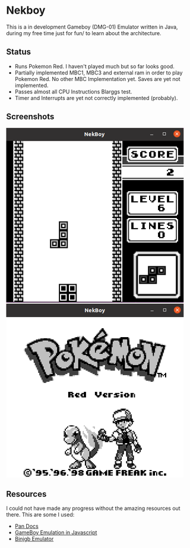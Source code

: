 # Nekboy
This is a in development Gameboy (DMG-01) Emulator written in Java, during my free time just for fun/ to learn about the architecture.

## Status
* Runs Pokemon Red. I haven't played much but so far looks good. 
* Partially implemented MBC1, MBC3 and external ram in order to play Pokemon Red. No other MBC Implementation yet. Saves are yet not implemented.
* Passes almost all CPU Instructions Blarggs test.
* Timer and Interrupts are yet not correctly implemented (probably).

## Screenshots
![Tetris](imgs/pic1.png)
![Pokemon Red](imgs/pic2.png)

## Resources
I could not have made any progress without the amazing resources out there. This are some I used:
* [Pan Docs](https://gbdev.io/pandocs/)
* [GameBoy Emulation in Javascript](http://imrannazar.com/GameBoy-Emulation-in-JavaScript)
* [Binjgb Emulator](https://github.com/binji/binjgb)

